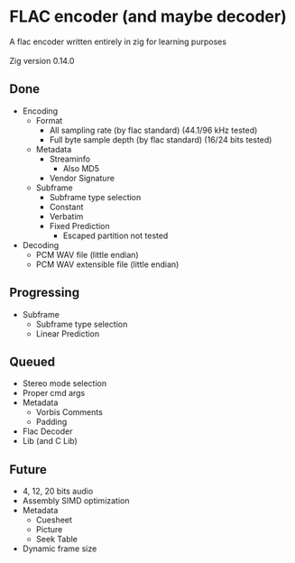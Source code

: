 # FLAC encoder (and maybe decoder)
A flac encoder written entirely in zig for learning purposes \
\
Zig version 0.14.0
## Done
- Encoding
  - Format
    - All sampling rate (by flac standard) (44.1/96 kHz tested)
    - Full byte sample depth (by flac standard) (16/24 bits tested)
  - Metadata
    - Streaminfo
      - Also MD5
    - Vendor Signature
  - Subframe
    - Subframe type selection
    - Constant
    - Verbatim
    - Fixed Prediction
      - Escaped partition not tested
- Decoding
  - PCM WAV file (little endian)
  - PCM WAV extensible file (little endian)
## Progressing
- Subframe
  - Subframe type selection
  - Linear Prediction
## Queued
- Stereo mode selection
- Proper cmd args
- Metadata
  - Vorbis Comments
  - Padding
- Flac Decoder
- Lib (and C Lib)
## Future
- 4, 12, 20 bits audio
- Assembly SIMD optimization
- Metadata
  - Cuesheet
  - Picture
  - Seek Table
- Dynamic frame size
